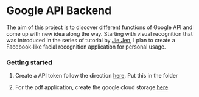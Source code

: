 # Google API Backend
The aim of this project is to discover different functions of Google API and come up with new idea along the way.
Starting with visual recognition that was introduced in the series of tutorial by [Jie Jen](https://www.youtube.com/watch?v=3cM8zY_dwdw&list=PL3JVwFmb_BnSLFyVThMfEavAEZYHBpWEd&index=4), I plan to create a Facebook-like facial recognition application for personal usage. 
### Getting started
1) Create a API token follow the direction [here](https://www.youtube.com/watch?v=xKvffLRSyPk). Put this in the folder

2) For the pdf application, create the google cloud storage [here](https://www.youtube.com/watch?v=HMaoUdJQEgY) 